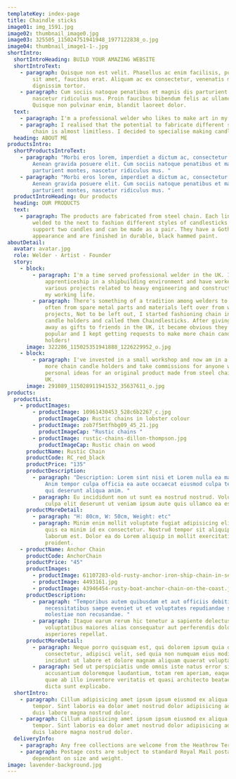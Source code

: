 ```yaml
---
templateKey: index-page
title: Chaindle sticks
image01: img_1591.jpg
image02: thumbnail_image0.jpg
image03: 325505_115024751941948_1977122838_o.jpg
image04: thumbnail_image1-1-.jpg
shortIntro:
  shortIntroHeading: BUILD YOUR AMAZING WEBSITE
  shortIntroText:
    - paragraph: Quisque non est velit. Phasellus ac enim facilisis, pulvinar turpis
        sit amet, faucibus erat. Aliquam ac ex consectetur, venenatis mi et,
        dignissim tortor.
    - paragraph: Cum sociis natoque penatibus et magnis dis parturient montes,
        nascetur ridiculus mus. Proin faucibus bibendum felis ac ullamcorper.
        Quisque non pulvinar enim, blandit laoreet dolor.
  text:
    - paragraph: I'm a professional welder who likes to make art in my spare time.
    - paragraph: I realised that the potential to fabricate different shapes with
        chain is almost limitless. I decided to specialise making candlesticks.
  heading: ABOUT ME
productsIntro:
  shortProductsIntroText:
    - paragraph: "Morbi eros lorem, imperdiet a dictum ac, consectetur vel lacus.
        Aenean gravida posuere elit. Cum sociis natoque penatibus et magnis dis
        parturient montes, nascetur ridiculus mus. "
    - paragraph: "Morbi eros lorem, imperdiet a dictum ac, consectetur vel lacus.
        Aenean gravida posuere elit. Cum sociis natoque penatibus et magnis dis
        parturient montes, nascetur ridiculus mus. "
  productIntroHeading: Our products
  heading: OUR PRODUCTS
  text:
    - paragraph: The products are fabricated from steel chain. Each link is securely
        welded to the next to fashion different styles of candlesticks. Some
        support two candles and can be made as a pair. They have a Gothic
        appearance and are finished in durable, black hammed paint.
aboutDetail:
  avatar: avatar.jpg
  role: Welder - Artist - Founder
  story:
    - block:
        - paragraph: I'm a time served professional welder in the UK. I completed my
            apprenticeship in a shipbuilding environment and have worked on
            various projects related to heavy engineering and construction all
            my working life.
        - paragraph: There's something of a tradition among welders to make "Trade art",
            often from spare metal parts and materials left over from work
            projects, Not to be left out, I started fashioning chain into chain
            candle holders and called them Chaindlesticks. After giving them
            away as gifts to friends in the UK, it became obvious they were
            popular and I kept getting requests to make more chain candle
            holders!
      image: 322286_115025351941888_1226229952_o.jpg
    - block:
        - paragraph: I've invested in a small workshop and now am in a position to make
            more chain candle holders and take commissions for anyone with
            personal ideas for an original product made from steel chain in the
            UK.
      image: 291089_115028911941532_35637611_o.jpg
products:
  productList:
    - productImages:
        - productImage: 10961430453_528c6b2267_c.jpg
          productImageCap: Rustic chains in lobster colour
        - productImage: zob7f5mtfhbg09_45_21.jpg
          productImageCap: "Rustic chains "
        - productImage: rustic-chains-dillon-thompson.jpg
          productImageCap: Rustic chain on wood
      productName: Rustic Chain
      productCode: RC_red_black
      productPrice: "135"
      productDescription:
        - paragraph: "Description: Lorem sint nisi et Lorem nulla ea magna elit commodo.
            Anim tempor culpa officia ea aute occaecat eiusmod culpa tempor et
            qui deserunt aliqua anim. "
        - paragraph: Eu incididunt non ut sunt ea nostrud nostrud. Voluptate incididunt do
            culpa elit deserunt ut veniam ipsum aute quis ullamco ea est.
      productMoreDetail:
        - paragraph: "H: 80cm, W: 50cm, Weight: etc"
        - paragraph: Minim enim mollit voluptate fugiat adipisicing elit incididunt. Anim
            quis ea minim id ex consectetur. Nostrud tempor sit aliquip enim
            laborum est. Dolor ea do Lorem aliquip in mollit exercitation
            proident.
    - productName: Anchor Chain
      productCode: AnchorChain
      productPrice: "45"
      productImages:
        - productImage: 61107283-old-rusty-anchor-iron-ship-chain-in-sea-port-old-fence-made-of-obsolete-boat-chain-elements-with-sea.jpg
        - productImage: 4493161.jpg
        - productImage: 43946454-rusty-boat-anchor-chain-on-the-coast.jpg
      productDescription:
        - paragraph: "Temporibus autem quibusdam et aut officiis debitis aut rerum
            necessitatibus saepe eveniet ut et voluptates repudiandae sint et
            molestiae non recusandae. "
        - paragraph: Itaque earum rerum hic tenetur a sapiente delectus, ut aut reiciendis
            voluptatibus maiores alias consequatur aut perferendis doloribus
            asperiores repellat.
      productMoreDetail:
        - paragraph: Neque porro quisquam est, qui dolorem ipsum quia dolor sit amet,
            consectetur, adipisci velit, sed quia non numquam eius modi tempora
            incidunt ut labore et dolore magnam aliquam quaerat voluptatem.
        - paragraph: Sed ut perspiciatis unde omnis iste natus error sit voluptatem
            accusantium doloremque laudantium, totam rem aperiam, eaque ipsa
            quae ab illo inventore veritatis et quasi architecto beatae vitae
            dicta sunt explicabo.
  shortIntro:
    - paragraph: Cillum adipisicing amet ipsum ipsum eiusmod ex aliqua mollit aute
        tempor. Sint laboris ea dolor amet nostrud dolor adipisicing adipisicing
        duis labore magna nostrud dolor.
    - paragraph: Cillum adipisicing amet ipsum ipsum eiusmod ex aliqua mollit aute
        tempor. Sint laboris ea dolor amet nostrud dolor adipisicing adipisicing
        duis labore magna nostrud dolor.
  deliveryInfo:
    - paragraph: Any free collections are welcome from the Heathrow Terminal 5 area,
    - paragraph: Postage costs are subject to standard Royal Mail postage costs
        dependant on size and weight.
image: lavender-background.jpg
---
```

